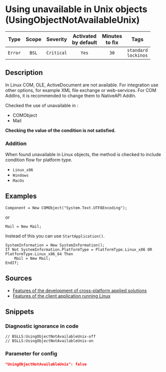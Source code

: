 # Using unavailable in Unix objects (UsingObjectNotAvailableUnix)

| Type | Scope | Severity | Activated<br/>by default | Minutes<br/>to fix | Tags |
| :-: | :-: | :-: | :-: | :-: | :-: |
| `Error` | `BSL` | `Critical` | `Yes` | `30` | `standard`<br/>`lockinos` |

<!-- Блоки выше заполняются автоматически, не трогать -->
## Description

In Linux COM, OLE, ActiveDocument are not available. For integration use other options, for example XML file exchange or web-services.
For COM AddIns, it is recommended to change them to NativeAPI AddIn.

Checked the use of unavailable in :

- COMObject
- Mail

**Checking the value of the condition is not satisfied.**

### Addition

When found unavailable in Linux objects, the method is checked to include condition flow for platform type.

- `Linux_x86`
- `Windows`
- `MacOs`

## Examples

```bsl
Component = New COMObject("System.Text.UTF8Encoding");
```

or

```bsl
Mail = New Mail;
```

Instead of this you can use `StartApplication()`.

```bsl
SystemInformation = New SystemInformation();
If Not SystemInformation.PlatformType = PlatformType.Linux_x86 OR PlatformType.Linux_x86_64 Then
	Mail = New Mail;
EndIf;
```

## Sources

- [Features of the development of cross-platform applied solutions](https://its.1c.ru/db/v8314doc#bookmark:dev:TI000001208)
- [Features of the client application running Linux](https://its.1c.ru/db/v8314doc#bookmark:dev:TI000001283)

## Snippets

<!-- Блоки ниже заполняются автоматически, не трогать -->
### Diagnostic ignorance in code

```bsl
// BSLLS:UsingObjectNotAvailableUnix-off
// BSLLS:UsingObjectNotAvailableUnix-on
```

### Parameter for config

```json
"UsingObjectNotAvailableUnix": false
```
